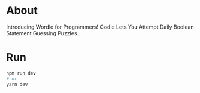 # About
Introducing Wordle for Programmers! Codle Lets You Attempt Daily Boolean Statement Guessing Puzzles.

# Run

```bash
npm run dev
# or
yarn dev
```